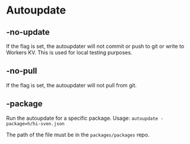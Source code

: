 # Autoupdate

## -no-update
If the flag is set, the autoupdater will not commit or push to git or write to Workers KV. This is used for local testing purposes.

## -no-pull
If the flag is set, the autoupdater will not pull from git.

## -package
Run the autoupdate for a specific package.
Usage: `autoupdate -package=h/hi-sven.json`

The path of the file must be in the `packages/packages` repo.
